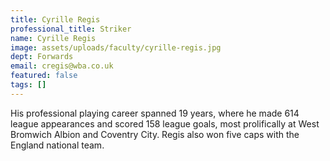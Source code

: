```yaml
---
title: Cyrille Regis
professional_title: Striker
name: Cyrille Regis
image: assets/uploads/faculty/cyrille-regis.jpg
dept: Forwards
email: cregis@wba.co.uk
featured: false
tags: []
---
```


His professional playing career spanned 19 years, where he made 614 league appearances and scored 158 league goals, most prolifically at West Bromwich Albion and Coventry City. Regis also won five caps with the England national team.
